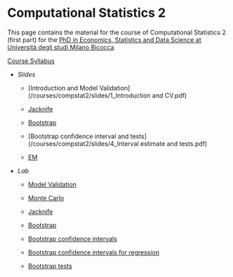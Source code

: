 # Computational Statistics 2

This page contains the material for the course of Computational Statistics 2 (first part) for the [PhD  in Economics, Statistics and Data Science at Università degli studi Milano Bicocca](https://www.dems.unimib.it/en/research/phd-programme)

[Course Syllabus](/courses/compstat2/syllabus.pdf)

- *Slides*

   - [Introduction and Model Validation](/courses/compstat2/slides/1_Introduction and CV.pdf)

   - [Jacknife](/courses/compstat2/slides/2_Jacknife.pdf)


   - [Bootstrap](/courses/compstat2/slides/3_Bootstrap.pdf)

   - [Bootstrap confidence interval and tests](/courses/compstat2/slides/4_Interval estimate and tests.pdf)

   - [EM](/courses/compstat2/slides/5_EM.pdf)

- *Lab*

   - [Model Validation](/courses/compstat2/scripts/0_CV.R)

   - [Monte Carlo](/courses/compstat2/scripts/1_MC.R)

   - [Jacknife](/courses/compstat2/scripts/2_Jacknife.R)

   - [Bootstrap](/courses/compstat2/scripts/3_Bootstrap.R)

   - [Bootstrap confidence intervals](/courses/compstat2/scripts/4_CIs.R)

   - [Bootstrap confidence intervals for regression](/courses/compstat2/scripts/5_CIs_Regression.R)

   - [Bootstrap tests](/courses/compstat2/scripts/6_Tests.R)


